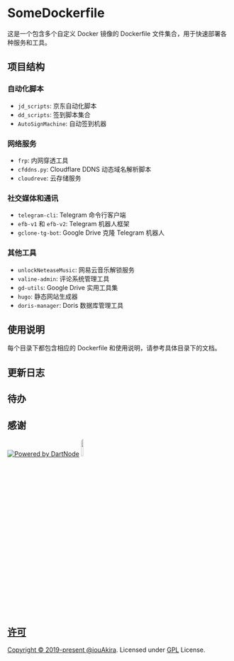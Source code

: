 # SomeDockerfile

这是一个包含多个自定义 Docker 镜像的 Dockerfile 文件集合，用于快速部署各种服务和工具。

## 项目结构

### 自动化脚本
- `jd_scripts`: 京东自动化脚本
- `dd_scripts`: 签到脚本集合
- `AutoSignMachine`: 自动签到机器

### 网络服务
- `frp`: 内网穿透工具
- `cfddns.py`: Cloudflare DDNS 动态域名解析脚本
- `cloudreve`: 云存储服务

### 社交媒体和通讯
- `telegram-cli`: Telegram 命令行客户端
- `efb-v1` 和 `efb-v2`: Telegram 机器人框架
- `gclone-tg-bot`: Google Drive 克隆 Telegram 机器人

### 其他工具
- `unlockNeteaseMusic`: 网易云音乐解锁服务
- `valine-admin`: 评论系统管理工具
- `gd-utils`: Google Drive 实用工具集
- `hugo`: 静态网站生成器
- `doris-manager`: Doris 数据库管理工具

## 使用说明

每个目录下都包含相应的 Dockerfile 和使用说明，请参考具体目录下的文档。

## 更新日志

## 待办

## 感谢
[![Powered by DartNode](https://dartnode.com/branding/DN-Open-Source-sm.png)](https://dartnode.com "Powered by DartNode - Free VPS for Open Source")
<a target="_blank" href="https://jb.gg/OpenSourceSupport"><img src="https://resources.jetbrains.com/storage/products/company/brand/logos/jb_beam.svg" style="border-radius: 5px;" width="10%">

## 许可
Copyright © 2019-present [@iouAkira](https://github.com/iouAkira). Licensed under [GPL](https://github.com/iouAkira/someDockerfile/blob/master/LICENSE) License.
